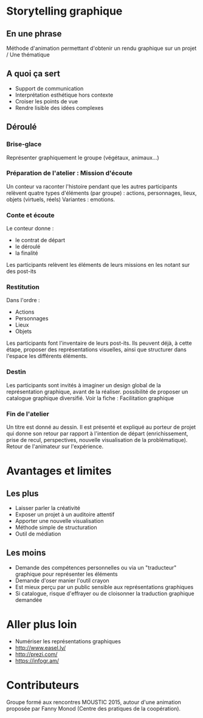 # Storytelling graphique 

## En une phrase

Méthode d'animation permettant d'obtenir un rendu graphique sur un projet / Une thématique

## A quoi ça sert

- Support de communication
- Interprétation esthétique hors contexte
- Croiser les points de vue
- Rendre lisible des idées complexes

## Déroulé

### Brise-glace

Représenter graphiquement le groupe (végétaux, animaux...)

### Préparation de l'atelier : Mission d'écoute

Un conteur va raconter l'histoire pendant que les autres participants relèvent quatre types d'éléments (par groupe) : actions, personnages, lieux, objets (virtuels, réels)
Variantes : emotions.

### Conte et écoute

Le conteur donne : 
- le contrat de départ
- le déroulé
- la finalité

Les participants relèvent les éléments de leurs missions en les notant sur des post-its

### Restitution

Dans l'ordre : 

- Actions
- Personnages
- Lieux
- Objets

Les participants font l'inventaire de leurs post-its. Ils peuvent déjà, à cette étape, proposer des représentations visuelles, ainsi que structurer dans l'espace les différents éléments.

### Destin

Les participants sont invités à imaginer un design global de la représentation graphique, avant de la réaliser. possibilité de proposer un catalogue graphique diversifié.
Voir la fiche : Facilitation graphique
### Fin de l'atelier

Un titre est donné au dessin. 
Il est présenté et expliqué au porteur de projet qui donne son retour par rapport à l'intention de départ (enrichissement, prise de recul, perspectives, nouvelle visualisation de la problématique).
Retour de l'animateur sur l'expérience.

# Avantages et limites

## Les plus

- Laisser parler la créativité
- Exposer un projet à un auditoire attentif
- Apporter une nouvelle visualisation
- Méthode simple de structuration
- Outil de médiation

## Les moins

- Demande des compétences personnelles ou via un "traducteur" graphique pour représenter les éléments
- Demande d'oser manier l'outil crayon
- Est mieux perçu par un public sensible aux représentations graphiques
- Si catalogue, risque d'effrayer ou de cloisonner la traduction graphique demandée

# Aller plus loin

- Numériser les représentations graphiques 
- http://www.easel.ly/
- http://prezi.com/
- https://infogr.am/

# Contributeurs

Groupe formé aux rencontres MOUSTIC 2015, autour d'une animation proposée par Fanny Monod (Centre des pratiques de la coopération).
